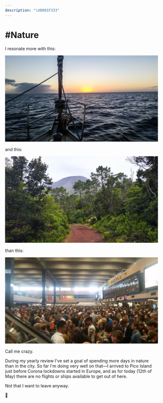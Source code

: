 ```yaml
---
description: "\U0001F333"
---
```


# \#Nature

I resonate more with this:

![Sunrise over the Atlantic](../../../.gitbook/assets/20161112_190142_original.jpeg)

and this:

![Pico Island](../../../.gitbook/assets/img_2752.jpeg)

than this:

![London Euston](../../../.gitbook/assets/20190809_180527_original.jpeg)

Call me crazy.

During my yearly review I've set a goal of spending more days in nature than in the city. So far I'm doing very well on that—I arrived to Pico Island just before Corona lockdowns started in Europe, and as for today \(12th of May\) there are no flights or ships available to get out of here.

Not that I want to leave anyway.

🌳

